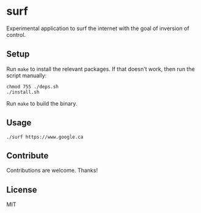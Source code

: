 # surf

Experimental application to surf the internet with the goal of inversion of control.

## Setup

Run `make` to install the relevant packages. If that doesn't work, then run the script manually:

```shell
chmod 755 ./deps.sh
./install.sh
```

Run `make` to build the binary.

## Usage

```shell
./surf https://www.google.ca
```

## Contribute

Contributions are welcome. Thanks!

## License

MIT

